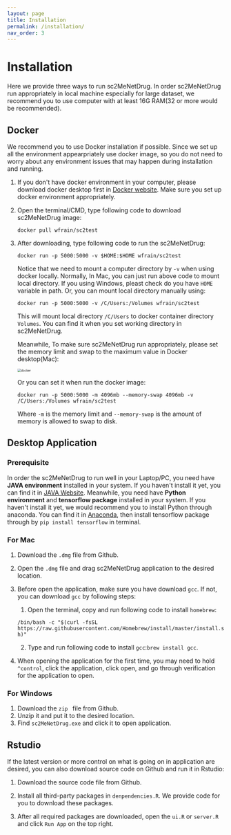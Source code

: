 ```yaml
---
layout: page
title: Installation
permalink: /installation/
nav_order: 3
---
```


# Installation

Here we provide three ways to run sc2MeNetDrug. In order sc2MeNetDrug run appropriately in local machine especially for large dataset, we recommend you to use computer with at least 16G RAM(32 or more would be recommended).  

## Docker

We recommend you to use Docker installation if possible. Since we set up all the environment appearpriately use docker image, so you do not need to worry about any environment issues that may happen during installation and running. 

1. If you don't have docker environment in your computer, please download docker desktop first in [Docker website](https://www.docker.com). Make sure you set up docker environment appropriately.

2. Open the terminal/CMD, type following code to download sc2MeNetDrug image:

   `docker pull wfrain/sc2test`

3. After downloading, type following code to run the sc2MeNetDrug:

   `docker run -p 5000:5000 -v $HOME:$HOME wfrain/sc2test`

   Notice that we need to mount a computer directory by `-v` when using docker locally. Normally, In Mac, you can just run above code to mount local directory. If you using Windows, pleast check do you have `HOME` variable in path. Or, you can mount local directory manually using:

   `docker run -p 5000:5000 -v /C/Users:/Volumes wfrain/sc2test`

   This will mount local directory `/C/Users` to docker container directory `Volumes`. You can find it when you set working directory in sc2MeNetDrug.

   Meanwhile, To make sure sc2MeNetDrug run appropriately, please set the memory limit and swap to the maximum value in Docker desktop(Mac):

   <img src="../pic/docker.png" alt="docker" style="zoom:50%;" />

   Or you can set it when run the docker image:

   `docker run -p 5000:5000 -m 4096mb --memory-swap 4096mb -v /C/Users:/Volumes wfrain/sc2test`

   Where `-m` is the memory limit and `--memory-swap` is the amount of memory is allowed to swap to disk.

## Desktop Application

### Prerequisite

In order the sc2MeNetDrug to run well in your Laptop/PC, you need have **JAVA environment** installed in your system. If you haven't install it yet, you can find it in [JAVA Website](https://www.java.com/). Meanwhile, you need have **Python environment** and **tensorflow package** installed in your system. If you haven't install it yet, we would recommend you to install Python through anaconda. You can find it in [Anaconda](https://www.anaconda.com), then install tensorflow package through by `pip install tensorflow` in terminal.

### For Mac

1. Download the `.dmg` file from Github.

2. Open the `.dmg` file and drag sc2MeNetDrug application to the desired location.

3. Before open the application, make sure you have download `gcc`. If not, you can download `gcc` by following steps: 

   1. Open the terminal, copy and run following code to install `homebrew`:

   `/bin/bash -c "$(curl -fsSL https://raw.githubusercontent.com/Homebrew/install/master/install.sh)"`

   2. Type and run following code to install `gcc`:`brew install gcc`.

4. When opening the application for the first time, you may need to hold `^control`, click the application, click open, and go through verification for the application to open.

### For Windows

1. Download the `zip ` file from Github.
2. Unzip it and put it to the desired location.
3. Find `sc2MeNetDrug.exe` and click it to open application.

## Rstudio

If the latest version or more control on what is going on in application are desired, you can also download source code on Github and run it in Rstudio:

1. Download the source code file from Github.

2. Install all third-party packages in `denpendencies.R`. We provide code for you to download these packages. 

3. After all required packages are downloaded, open the `ui.R` or `server.R` and click `Run App` on the top right.